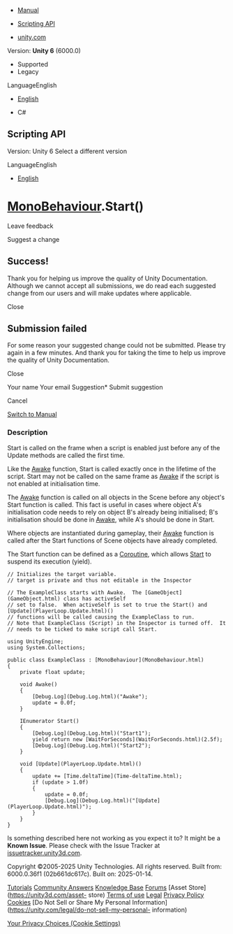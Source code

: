 [ ]()

  * [Manual](../Manual/index.html)
  * [Scripting API](../ScriptReference/index.html)

  * [unity.com](https://unity.com/)

Version: **Unity 6** (6000.0)

  * Supported
  * Legacy

LanguageEnglish

  * [English]()

  * C#

[ ](https://docs.unity3d.com)

## Scripting API

Version: Unity 6 Select a different version

LanguageEnglish

  * [English]()

#  [MonoBehaviour](MonoBehaviour.html).Start()

Leave feedback

Suggest a change

## Success!

Thank you for helping us improve the quality of Unity Documentation. Although
we cannot accept all submissions, we do read each suggested change from our
users and will make updates where applicable.

Close

## Submission failed

For some reason your suggested change could not be submitted. Please <a>try
again</a> in a few minutes. And thank you for taking the time to help us
improve the quality of Unity Documentation.

Close

Your name Your email Suggestion* Submit suggestion

Cancel

[Switch to Manual](../Manual/class-MonoBehaviour.html "Go to MonoBehaviour
Component in the Manual")

### Description

Start is called on the frame when a script is enabled just before any of the
Update methods are called the first time.

Like the [Awake](MonoBehaviour.Awake.html) function, Start is called exactly
once in the lifetime of the script. Start may not be called on the same frame
as [Awake](MonoBehaviour.Awake.html) if the script is not enabled at
initialisation time.  
  
The [Awake](MonoBehaviour.Awake.html) function is called on all objects in the
Scene before any object's Start function is called. This fact is useful in
cases where object A's initialisation code needs to rely on object B's already
being initialised; B's initialisation should be done in
[Awake](MonoBehaviour.Awake.html), while A's should be done in Start.  
  
Where objects are instantiated during gameplay, their
[Awake](MonoBehaviour.Awake.html) function is called after the Start functions
of Scene objects have already completed.  
  
The Start function can be defined as a [Coroutine](Coroutine.html), which
allows [Start](MonoBehaviour.Start.html) to suspend its execution (yield).

    
    
    // Initializes the target variable.
    // target is private and thus not editable in the Inspector  
      
    // The ExampleClass starts with Awake.  The [GameObject](GameObject.html) class has activeSelf
    // set to false.  When activeSelf is set to true the Start() and [Update](PlayerLoop.Update.html)()
    // functions will be called causing the ExampleClass to run.
    // Note that ExampleClass (Script) in the Inspector is turned off.  It
    // needs to be ticked to make script call Start.  
      
    using UnityEngine;
    using System.Collections;  
      
    public class ExampleClass : [MonoBehaviour](MonoBehaviour.html)
    {
        private float update;  
      
        void Awake()
        {
            [Debug.Log](Debug.Log.html)("Awake");
            update = 0.0f;
        }  
      
        IEnumerator Start()
        {
            [Debug.Log](Debug.Log.html)("Start1");
            yield return new [WaitForSeconds](WaitForSeconds.html)(2.5f);
            [Debug.Log](Debug.Log.html)("Start2");
        }  
      
        void [Update](PlayerLoop.Update.html)()
        {
            update += [Time.deltaTime](Time-deltaTime.html);
            if (update > 1.0f)
            {
                update = 0.0f;
                [Debug.Log](Debug.Log.html)("[Update](PlayerLoop.Update.html)");
            }
        }
    }
    

Is something described here not working as you expect it to? It might be a
**Known Issue**. Please check with the Issue Tracker at
[issuetracker.unity3d.com](https://issuetracker.unity3d.com).

Copyright ©2005-2025 Unity Technologies. All rights reserved. Built from:
6000.0.36f1 (02b661dc617c). Built on: 2025-01-14.

[Tutorials](https://unity3d.com/learn) [Community
Answers](https://answers.unity3d.com) [Knowledge
Base](https://support.unity3d.com/hc/en-us)
[Forums](https://forum.unity3d.com) [Asset Store](https://unity3d.com/asset-
store) [Terms of use](https://docs.unity3d.com/Manual/TermsOfUse.html)
[Legal](https://unity.com/legal) [Privacy
Policy](https://unity.com/legal/privacy-policy)
[Cookies](https://unity.com/legal/cookie-policy) [Do Not Sell or Share My
Personal Information](https://unity.com/legal/do-not-sell-my-personal-
information)

[Your Privacy Choices (Cookie Settings)](javascript:void\(0\);)

